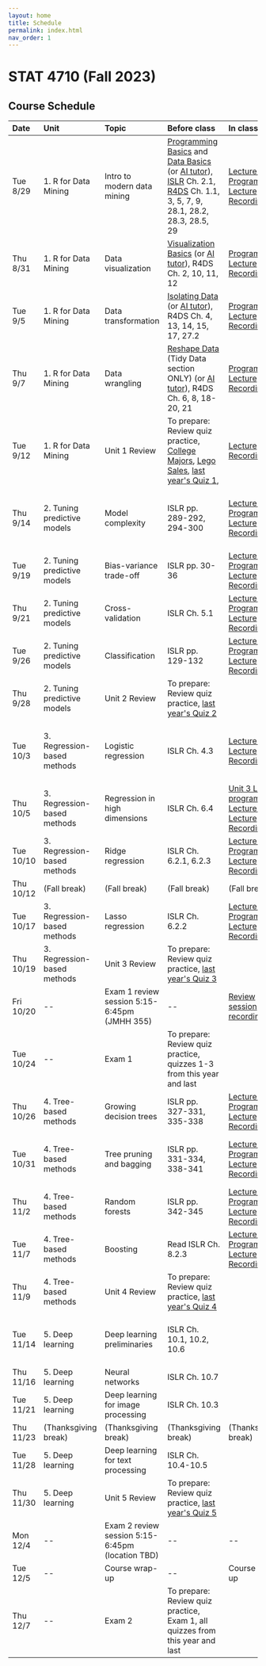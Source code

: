 ```yaml
---
layout: home
title: Schedule
permalink: index.html
nav_order: 1
---
```


# STAT 4710 (Fall 2023)

## Course Schedule

Date | Unit | Topic | Before class | In class | Assignments
:---|:---|:---|:---|:---|:---
Tue 8/29 | 1. R for Data Mining | Intro to modern data mining | [Programming Basics](https://posit.cloud/learn/primers/1.2) and [Data Basics](https://learnr-examples.shinyapps.io/ex-data-basics/) (or [AI tutor](https://chat.openai.com/share/ae1e19e9-c773-44a4-9c20-d4ebbdef4b25)), [ISLR](https://hastie.su.domains/ISLR2/ISLRv2_website.pdf) Ch. 2.1, [R4DS](https://r4ds.hadley.nz/) Ch. 1.1, 3, 5, 7, 9, 28.1, 28.2, 28.3, 28.5, 29 | [Lecture slides](https://katsevich-teaching.github.io/stat-4710-fall-2023/assets/course-materials/unit-1/unit-1-lecture-1-slides.pdf) [Programming](https://katsevich-teaching.github.io/stat-4710-fall-2023/assets/course-materials/unit-1/unit-1-lecture-1-programming.pdf) [Lecture Recording](https://upenn.hosted.panopto.com/Panopto/Pages/Viewer.aspx?id=ccd83714-630b-4f50-9602-b04400eb52d4)| [Quiz Practice](https://canvas.upenn.edu/courses/1741618/assignments/11508475)
Thu 8/31 | 1. R for Data Mining | Data visualization | [Visualization Basics](https://posit.cloud/learn/primers/1.1) (or [AI tutor](https://chat.openai.com/share/ae1e19e9-c773-44a4-9c20-d4ebbdef4b25)), R4DS Ch. 2, 10, 11, 12 | [Programming](https://katsevich-teaching.github.io/stat-4710-fall-2023/assets/course-materials/unit-1/unit-1-lecture-2-programming.pdf) [Lecture Recording](https://upenn.hosted.panopto.com/Panopto/Pages/Viewer.aspx?id=270929cc-460e-4820-91ec-b044011c3c1a) | [Quiz Practice](https://canvas.upenn.edu/courses/1741618/assignments/11508491)
Tue 9/5 | 1. R for Data Mining | Data transformation | [Isolating Data](https://posit.cloud/learn/primers/2.2) (or [AI tutor](https://chat.openai.com/share/ae1e19e9-c773-44a4-9c20-d4ebbdef4b25)), R4DS Ch. 4, 13, 14, 15, 17, 27.2 | [Programming](https://katsevich-teaching.github.io/stat-4710-fall-2023/assets/course-materials/unit-1/unit-1-lecture-3-programming.pdf)  [Lecture Recording](https://upenn.hosted.panopto.com/Panopto/Pages/Viewer.aspx?id=bb5d530f-adba-4232-9308-b06f01056461) | [Quiz Practice](https://canvas.upenn.edu/courses/1741618/assignments/11508492)
Thu 9/7 | 1. R for Data Mining | Data wrangling | [Reshape Data](https://posit.cloud/learn/primers/4.1) (Tidy Data section ONLY) (or [AI tutor](https://chat.openai.com/share/ae1e19e9-c773-44a4-9c20-d4ebbdef4b25)), R4DS Ch. 6, 8, 18-20, 21 | [Programming](https://katsevich-teaching.github.io/stat-4710-fall-2023/assets/course-materials/unit-1/unit-1-lecture-4-programming.pdf) [Lecture Recording](https://upenn.hosted.panopto.com/Panopto/Pages/Viewer.aspx?id=53d2fe34-bd5e-48b9-9ff7-b0740141550f)| [Quiz Practice](https://canvas.upenn.edu/courses/1741618/assignments/11508493)
Tue 9/12 | 1. R for Data Mining | Unit 1 Review | To prepare: Review quiz practice, [College Majors](https://minecr.shinyapps.io/dsbox-03-collegemajors/), [Lego Sales](https://minecr.shinyapps.io/dsbox-04-legosales/), [last year's Quiz 1](https://canvas.upenn.edu/courses/1741618/assignments/11508129), | [Lecture Recording](https://upenn.hosted.panopto.com/Panopto/Pages/Viewer.aspx?id=a1d7a4ab-2118-4673-868d-b05b00dbcd88)  | Quiz 1 in class ([Quiz](https://canvas.upenn.edu/courses/1741618/assignments/11756364), [Solutions](https://canvas.upenn.edu/courses/1741618/files/folder/Quiz%20Solutions?preview=125649133))
Thu 9/14 | 2. Tuning predictive models | Model complexity | ISLR pp. 289-292, 294-300 | [Lecture slides](https://katsevich-teaching.github.io/stat-4710-fall-2023/assets/course-materials/unit-2/unit-2-lecture-1-slides.pdf) [Programming](https://katsevich-teaching.github.io/stat-4710-fall-2023/assets/course-materials/unit-2/unit-2-lecture-1-programming.pdf) [Lecture Recording](https://upenn.hosted.panopto.com/Panopto/Pages/Viewer.aspx?id=52de4d75-e6bf-4337-9b8c-b07a0048e143) | [Quiz Practice](https://canvas.upenn.edu/courses/1741618/assignments/11508476); Homework 1 due at noon ([Posit Cloud](https://posit.cloud/spaces/402684/content/6369796), [PDF](https://katsevich-teaching.github.io/stat-4710-fall-2023/assets/course-materials/unit-1/homework-1.pdf), [Solutions](https://canvas.upenn.edu/courses/1741618/files/folder/Homework%20Solutions?preview=124817340))
Tue 9/19 | 2. Tuning predictive models | Bias-variance trade-off | ISLR pp. 30-36 | [Lecture slides](https://katsevich-teaching.github.io/stat-4710-fall-2023/assets/course-materials/unit-2/unit-2-lecture-2-slides.pdf) [Programming](https://katsevich-teaching.github.io/stat-4710-fall-2023/assets/course-materials/unit-2/unit-2-lecture-2-programming.pdf) [Lecture Recording](https://upenn.hosted.panopto.com/Panopto/Pages/Viewer.aspx?id=5c19ae5c-cfe5-4ba1-b6ad-b07b01296b69)| [Quiz Practice](https://canvas.upenn.edu/courses/1741618/assignments/11508494)
Thu 9/21 | 2. Tuning predictive models | Cross-validation | ISLR Ch. 5.1 | [Lecture slides](https://katsevich-teaching.github.io/stat-4710-fall-2023/assets/course-materials/unit-2/unit-2-lecture-3-slides.pdf) [Programming](https://katsevich-teaching.github.io/stat-4710-fall-2023/assets/course-materials/unit-2/unit-2-lecture-3-programming.pdf) [Lecture Recording](https://upenn.hosted.panopto.com/Panopto/Pages/Viewer.aspx?id=c8c9fd14-158f-406f-973f-b08200efa459)| [Quiz Practice](https://canvas.upenn.edu/courses/1741618/assignments/11508495)
Tue 9/26 | 2. Tuning predictive models | Classification | ISLR pp. 129-132 | [Lecture slides](https://katsevich-teaching.github.io/stat-4710-fall-2023/assets/course-materials/unit-2/unit-2-lecture-4-slides.pdf) [Programming](https://katsevich-teaching.github.io/stat-4710-fall-2023/assets/course-materials/unit-2/unit-2-lecture-4-programming.pdf) [Lecture Recording](https://upenn.hosted.panopto.com/Panopto/Pages/Viewer.aspx?id=05ee3d19-5f69-4070-beef-b08800f3e5ad)| [Quiz Practice](https://canvas.upenn.edu/courses/1741618/assignments/11508497)
Thu 9/28 | 2. Tuning predictive models | Unit 2 Review | To prepare: Review quiz practice, [last year's Quiz 2](https://canvas.upenn.edu/courses/1741618/assignments/11508131) |  | Quiz 2 in class ([Quiz](https://canvas.upenn.edu/courses/1741618/assignments/11756365), [Solutions](https://canvas.upenn.edu/courses/1741618/files/folder/Quiz%20Solutions?preview=126353458))
Tue 10/3 | 3. Regression-based methods | Logistic regression | ISLR Ch. 4.3 | [Lecture slides](https://katsevich-teaching.github.io/stat-4710-fall-2023/assets/course-materials/unit-3/unit-3-lecture-1-slides.pdf) [Lecture Recording](https://upenn.hosted.panopto.com/Panopto/Pages/Viewer.aspx?id=248480f9-2cab-4718-88e8-b0430141bf92)| [Quiz Practice](https://canvas.upenn.edu/courses/1741618/assignments/11508314); Homework 2 due at 9pm ([Posit Cloud](https://posit.cloud/spaces/402684/content/6563769), [PDF](https://katsevich-teaching.github.io/stat-4710-fall-2023/assets/course-materials/unit-2/homework-2.pdf), [Solutions](https://upenn.instructure.com/courses/1741618/files/folder/Homework%20Solutions?preview=126247598))
Thu 10/5 | 3. Regression-based methods | Regression in high dimensions | ISLR Ch. 6.4 | [Unit 3 Lec. 1 programming ](https://katsevich-teaching.github.io/stat-4710-fall-2023/assets/course-materials/unit-3/unit-3-lecture-1-programming.pdf) [Lecture slides](https://katsevich-teaching.github.io/stat-4710-fall-2023/assets/course-materials/unit-3/unit-3-lecture-2-slides.pdf) [Lecture Recording](https://upenn.hosted.panopto.com/Panopto/Pages/Viewer.aspx?id=41f083d4-5525-4506-97c7-b091014fdc81)| [Quiz Practice](https://canvas.upenn.edu/courses/1741618/assignments/11508318)
Tue 10/10 | 3. Regression-based methods | Ridge regression | ISLR Ch. 6.2.1, 6.2.3 | [Lecture slides](https://katsevich-teaching.github.io/stat-4710-fall-2023/assets/course-materials/unit-3/unit-3-lecture-3-slides.pdf) [Programming](https://katsevich-teaching.github.io/stat-4710-fall-2023/assets/course-materials/unit-3/unit-3-lecture-3-programming.pdf) [Lecture Recording](https://upenn.hosted.panopto.com/Panopto/Pages/Viewer.aspx?id=85f421b1-01b7-4c11-921b-b09300ff4d20) | [Quiz Practice](https://canvas.upenn.edu/courses/1741618/assignments/11508325)
Thu 10/12 | (Fall break) | (Fall break) | (Fall break) | (Fall break) | (Fall break)
Tue 10/17 | 3. Regression-based methods | Lasso regression | ISLR Ch. 6.2.2 | [Lecture slides](https://katsevich-teaching.github.io/stat-4710-fall-2023/assets/course-materials/unit-3/unit-3-lecture-4-slides.pdf) [Programming](https://katsevich-teaching.github.io/stat-4710-fall-2023/assets/course-materials/unit-3/unit-3-lecture-4-programming.pdf) [Lecture Recording](https://upenn.hosted.panopto.com/Panopto/Pages/Viewer.aspx?id=ea5f97b2-065d-4eab-ae4d-b099012321f4) | [Quiz Practice](https://canvas.upenn.edu/courses/1741618/assignments/11508336)
Thu 10/19 | 3. Regression-based methods | Unit 3 Review | To prepare: Review quiz practice, [last year's Quiz 3](https://canvas.upenn.edu/courses/1741618/assignments/11508134) |  | Quiz 3 in class ([Quiz](https://canvas.upenn.edu/courses/1741618/assignments/11756366), [Solutions](https://canvas.upenn.edu/courses/1741618/files/folder/Quiz%20Solutions?preview=127317841))
Fri 10/20 | -- | Exam 1 review session 5:15-6:45pm (JMHH 355) | -- | [Review session recording](https://upenn.hosted.panopto.com/Panopto/Pages/Viewer.aspx?id=e6a6a445-1e88-448d-bbc2-b0a10106e038) | --
Tue 10/24 | -- | Exam 1 | To prepare: Review quiz practice, quizzes 1-3 from this year and last | | Exam 1 in class
Thu 10/26 | 4. Tree-based methods | Growing decision trees | ISLR pp. 327-331, 335-338 | [Lecture slides](https://katsevich-teaching.github.io/stat-4710-fall-2023/assets/course-materials/unit-4/unit-4-lecture-1-slides.pdf) [Programming](https://katsevich-teaching.github.io/stat-4710-fall-2023/assets/course-materials/unit-4/unit-4-lecture-1-programming.pdf)  [Lecture Recording](https://upenn.hosted.panopto.com/Panopto/Pages/Viewer.aspx?id=561fa600-f3ec-4873-a9fe-b0a100f87fbc)| [Quiz Practice](https://canvas.upenn.edu/courses/1741618/assignments/11508347)
Tue 10/31 | 4. Tree-based methods | Tree pruning and bagging | ISLR pp. 331-334, 338-341 | [Lecture slides](https://katsevich-teaching.github.io/stat-4710-fall-2023/assets/course-materials/unit-4/unit-4-lecture-2-slides.pdf) [Programming](https://katsevich-teaching.github.io/stat-4710-fall-2023/assets/course-materials/unit-4/unit-4-lecture-2-programming.pdf) [Lecture Recording](https://upenn.hosted.panopto.com/Panopto/Pages/Viewer.aspx?id=4e4a35b9-ec1d-4429-a0b7-b0a100fe3f25) | [Quiz Practice](https://canvas.upenn.edu/courses/1741618/assignments/11508357); Homework 3 due at noon ([Posit Cloud](https://posit.cloud/spaces/402684/content/6735234), [PDF](https://katsevich-teaching.github.io/stat-4710-fall-2023/assets/course-materials/unit-3/homework-3.pdf))
Thu 11/2 | 4. Tree-based methods | Random forests | ISLR pp. 342-345 | [Lecture slides](https://katsevich-teaching.github.io/stat-4710-fall-2023/assets/course-materials/unit-4/unit-4-lecture-3-slides.pdf) [Programming](https://katsevich-teaching.github.io/stat-4710-fall-2023/assets/course-materials/unit-4/unit-4-lecture-3-programming.pdf) [Lecture Recording](https://upenn.hosted.panopto.com/Panopto/Pages/Viewer.aspx?id=1c406585-615d-44a4-901a-b0a1010cf6fb)| [Quiz Practice](https://canvas.upenn.edu/courses/1741618/assignments/11508358)
Tue 11/7 | 4. Tree-based methods | Boosting | Read ISLR Ch. 8.2.3 | [Lecture slides](https://katsevich-teaching.github.io/stat-4710-fall-2023/assets/course-materials/unit-4/unit-4-lecture-4-slides.pdf) [Programming](https://katsevich-teaching.github.io/stat-4710-fall-2023/assets/course-materials/unit-4/unit-4-lecture-4-programming.pdf) [Lecture Recording](https://upenn.hosted.panopto.com/Panopto/Pages/Viewer.aspx?id=230a248d-50d7-4076-9449-b0a1011fc51c)| [Quiz Practice](https://canvas.upenn.edu/courses/1741618/assignments/11508359)
Thu 11/9 | 4. Tree-based methods | Unit 4 Review | To prepare: Review quiz practice, [last year's Quiz 4](https://canvas.upenn.edu/courses/1741618/assignments/11508135) |  | Quiz 4 in class
Tue 11/14 | 5. Deep learning | Deep learning preliminaries | ISLR Ch. 10.1, 10.2, 10.6 |  | [Quiz Practice](https://canvas.upenn.edu/courses/1741618/assignments/11508361); Homework 4 due at 9pm ([Posit Cloud](https://posit.cloud/spaces/402684/content/6916175), [PDF](https://katsevich-teaching.github.io/stat-4710-fall-2023/assets/course-materials/unit-4/homework-4.pdf))
Thu 11/16 | 5. Deep learning | Neural networks | ISLR Ch. 10.7 |  | [Quiz Practice](https://canvas.upenn.edu/courses/1741618/assignments/11508362)
Tue 11/21 | 5. Deep learning | Deep learning for image processing | ISLR Ch. 10.3 |  | [Quiz Practice](https://canvas.upenn.edu/courses/1741618/assignments/11508363)
Thu 11/23 | (Thanksgiving break) | (Thanksgiving break) | (Thanksgiving break) | (Thanksgiving break) | (Thanksgiving break)
Tue 11/28 | 5. Deep learning | Deep learning for text processing | ISLR Ch. 10.4-10.5 |  | [Quiz Practice](https://canvas.upenn.edu/courses/1741618/assignments/11508364)
Thu 11/30 | 5. Deep learning | Unit 5 Review | To prepare: Review quiz practice, [last year's Quiz 5](https://canvas.upenn.edu/courses/1741618/assignments/11508137) |  | Quiz 5 in class 
Mon 12/4 | -- | Exam 2 review session 5:15-6:45pm (location TBD) | -- | -- | --
Tue 12/5 | -- | Course wrap-up | -- | Course wrap-up | Homework 5 due at 9pm
Thu 12/7 | -- | Exam 2 | To prepare: Review quiz practice, Exam 1, all quizzes from this year and last | | Exam 2 in class
